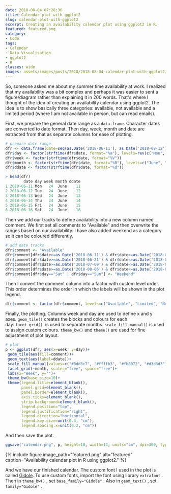 ```yaml
---
date: 2018-08-04 07:28:30
title: Calendar plot with ggplot2
slug: calendar-plot-with-ggplot2
excerpt: Creating an availability calendar plot using ggplot2 in R.
featured: featured.png
category:
- Code
tags:
- Calendar
- Data Visualisation
- ggplot2
- R
classes: wide
images: assets/images/posts/2018/2018-08-04-calendar-plot-with-ggplot2/
---
```


So, someone asked me about my summer time availability at work. I realized that my availability was a bit complex and perhaps it was easier to sent a figure/diagram rather than explaining it in 200 words. That's where I thought of the idea of creating an availability calendar using ggplot2. The idea is to show basically three categories: available, not available and a limited period (where I am not available in person, but can read emails).

First, we prepare the general date range as a `data.frame`. Character dates are converted to date format. Then day, week, month and date are extracted from that as separate columns for ease of plotting.

```r
# prepare date range
dfr <- data.frame(date=seq(as.Date('2018-06-11'), as.Date('2018-08-12'), by=1))
dfr$day <- factor(strftime(dfr$date, format="%a"), levels=rev(c("Mon", "Tue", "Wed", "Thu", "Fri", "Sat", "Sun")))
dfr$week <- factor(strftime(dfr$date, format="%V"))
dfr$month <- factor(strftime(dfr$date, format="%B"), levels=c("June", "July", "August"))
dfr$ddate <- factor(strftime(dfr$date, format="%d"))

> head(dfr)
        date day week month ddate
1 2018-06-11 Mon   24  June    11
2 2018-06-12 Tue   24  June    12
3 2018-06-13 Wed   24  June    13
4 2018-06-14 Thu   24  June    14
5 2018-06-15 Fri   24  June    15
6 2018-06-16 Sat   24  June    16
```

Then we add our tracks to define availability into a new column named comment. We first set all comments to "Available" and then overwrite the ranges based on our availability. I have also added weekend as a category so it can be coloured differently.

```r
# add date tracks
dfr$comment <- "Available"
dfr$comment[dfr$date>=as.Date('2018-06-11') & dfr$date<=as.Date('2018-06-20')] <- "Limited"
dfr$comment[dfr$date>=as.Date('2018-06-21') & dfr$date<=as.Date('2018-06-29')] <- "Not available"
dfr$comment[dfr$date>=as.Date('2018-07-09') & dfr$date<=as.Date('2018-07-13')] <- "Not available"
dfr$comment[dfr$date>=as.Date('2018-08-06') & dfr$date<=as.Date('2018-08-10')] <- "Not available"
dfr$comment[dfr$day=="Sat" | dfr$day=="Sun"] <- "Weekend"
```

Then I convert the comment column into a factor with custom level order. This order determines the order in which the labels will be shown in the plot legend.

```r
dfr$comment <- factor(dfr$comment, levels=c("Available", "Limited", "Not available", "Weekend"))
```

Finally, the plotting. Columns week and day are used to define x and y axes. `geom_tile()` creates the blocks and colours for each day. `facet_grid()`  is used to separate months. `scale_fill_manual()` is used to assign custom colours. `theme_bw()` and `theme()` are used for fine adjustment of plot layout.

```r
# plot
p <- ggplot(dfr, aes(x=week, y=day))+
 geom_tile(aes(fill=comment))+
 geom_text(aes(label=ddate))+
 scale_fill_manual(values=c("#8dd3c7", "#ffffb3", "#fb8072", "#d3d3d3"))+
 facet_grid(~month, scales="free", space="free")+
 labs(x="Week", y="")+
 theme_bw(base_size=10)+
 theme(legend.title=element_blank(), 
       panel.grid=element_blank(), 
       panel.border=element_blank(), 
       axis.ticks=element_blank(), 
       strip.background=element_blank(), 
       legend.position="top", 
       legend.justification="right", 
       legend.direction="horizontal", 
       legend.key.size=unit(0.3, "cm"), 
       legend.spacing.x=unit(0.2, "cm"))
```

And then save the plot.

```r
ggsave("calendar.png", p, height=10, width=14, units="cm", dpi=300, type="cairo")
```

{%
  include figure
  image_path="featured.png"
  alt="featured"
  caption="Availability calendar plot in R using ggplot2."
%}

And we have our finished calendar. The custom font I used in the plot is called [Gidole](https://gidole.github.io/). To use custom fonts, import the font using library `extrafont` . Then in `theme_bw()` , set `base_family="Gidole"` . Also in `geom_text()` , set `family="Gidole"` .
